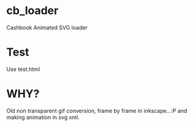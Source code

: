 # cb_loader
Cashbook Animated SVG loader
# Test
Use test.html
# WHY?
Old non transparent gif conversion, frame by frame in inkscape...:P and making animation in svg xml.
